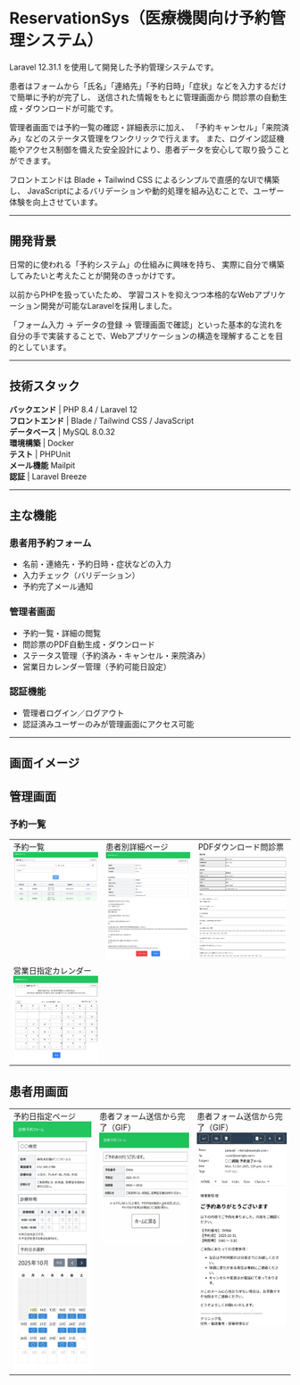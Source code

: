 # ReservationSys（医療機関向け予約管理システム）

Laravel 12.31.1 を使用して開発した予約管理システムです。

患者はフォームから「氏名」「連絡先」「予約日時」「症状」などを入力するだけで簡単に予約が完了し、
送信された情報をもとに管理画面から 問診票の自動生成・ダウンロードが可能です。

管理者画面では予約一覧の確認・詳細表示に加え、
「予約キャンセル」「来院済み」などのステータス管理をワンクリックで行えます。
また、ログイン認証機能やアクセス制御を備えた安全設計により、患者データを安心して取り扱うことができます。

フロントエンドは Blade + Tailwind CSS によるシンプルで直感的なUIで構築し、
JavaScriptによるバリデーションや動的処理を組み込むことで、ユーザー体験を向上させています。

---

## 開発背景
日常的に使われる「予約システム」の仕組みに興味を持ち、
実際に自分で構築してみたいと考えたことが開発のきっかけです。

以前からPHPを扱っていたため、
学習コストを抑えつつ本格的なWebアプリケーション開発が可能なLaravelを採用しました。

「フォーム入力 → データの登録 → 管理画面で確認」といった基本的な流れを
自分の手で実装することで、Webアプリケーションの構造を理解することを目的としています。

---

## 技術スタック

**バックエンド** | PHP 8.4 / Laravel 12<br>
**フロントエンド** | Blade / Tailwind CSS / JavaScript<br>
**データベース** | MySQL 8.0.32<br>
**環境構築** | Docker<br>
**テスト** | PHPUnit<br>
**メール機能**  Mailpit<br>
**認証** | Laravel Breeze

---

## 主な機能
### 患者用予約フォーム
- 名前・連絡先・予約日時・症状などの入力
- 入力チェック（バリデーション）
- 予約完了メール通知

### 管理者画面
- 予約一覧・詳細の閲覧
- 問診票のPDF自動生成・ダウンロード
- ステータス管理（予約済み・キャンセル・来院済み）
- 営業日カレンダー管理（予約可能日設定）

### 認証機能
- 管理者ログイン／ログアウト
- 認証済みユーザーのみが管理画面にアクセス可能

---

## 画面イメージ

## 管理画面

### 予約一覧

<table>
<tr>
  <td valign="top">
    予約一覧<br>
    <img src="docs/screenshots/【管理画面】予約一覧.png" width="300"><br>
  </td>
  <td valign="top">
    患者別詳細ページ<br>
    <img src="docs/screenshots/【管理画面】患者別詳細ページ.jpeg" width="300"><br>
  </td>
  <td valign="top">
    PDFダウンロード問診票<br>
    <img src="docs/screenshots/pdfダウンロード問診票.png" width="300">
  </td>
</tr>
<tr>
  <td valign="top">
    営業日指定カレンダー<br>
    <img src="docs/screenshots/【管理画面】営業日指定カレンダー.png" width="300">
  </td>
</tr>
</table>

## 患者用画面
<table>
<tr>
  <td valign="top">
    予約日指定ページ<br>
    <img src="docs/screenshots/予約日指定ページ.png" width="300"><br>
  </td>
  <td valign="top">
    患者フォーム送信から完了（GIF）<br>
    <img src="docs/screenshots/患者フォーム送信から完了.gif" width="300"><br>
  </td>
  <td valign="top">
    患者フォーム送信から完了（GIF）<br>
    <img src="docs/screenshots/メール確認.jpeg" width="300"><br>
  </td>
</tr>
</table>
